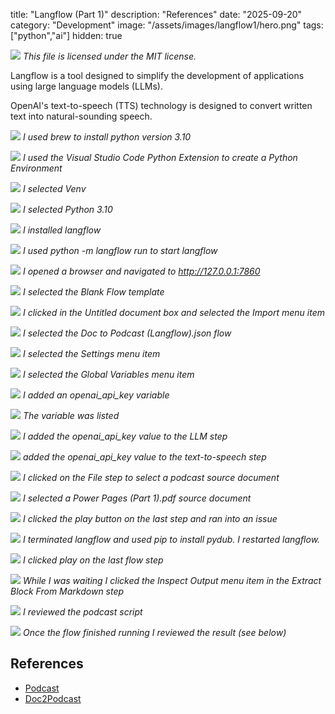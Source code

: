 title: "Langflow (Part 1)"
description: "References"
date: "2025-09-20"
category: "Development"
image: "/assets/images/langflow1/hero.png"
tags: ["python","ai"]
hidden: true

![](/assets/images/langflow1/85702467-200x200.png)
*This file is licensed under the MIT license.*


Langflow is a tool designed to simplify the development of applications using large language models (LLMs).

OpenAI's text-to-speech (TTS) technology is designed to convert written text into natural-sounding speech.

![](/assets/images/langflow1/screenshot-2024-10-30-at-5.00.32pm-1836x1475.png)
*I used brew to install python version 3.10*

![](/assets/images/langflow1/screenshot-2024-10-30-at-5.02.16pm-1836x399.png)
*I used the Visual Studio Code Python Extension to create a Python Environment*

![](/assets/images/langflow1/screenshot-2024-10-30-at-5.02.27pm-1836x446.png)
*I selected Venv*

![](/assets/images/langflow1/screenshot-2024-10-30-at-5.05.23pm-1836x475.png)
*I selected Python 3.10*

![](/assets/images/langflow1/screenshot-2024-10-30-at-5.06.26pm-1836x657.png)
*I installed langflow*

![](/assets/images/langflow1/screenshot-2024-10-30-at-5.10.24pm-1836x567.png)
*I used python -m langflow run to start langflow*

![](/assets/images/langflow1/screenshot-2024-10-30-at-5.10.44pm-1836x1053.png)
*I opened a browser and navigated to http://127.0.0.1:7860*

![](/assets/images/langflow1/screenshot-2024-10-30-at-5.10.55pm-1836x1062.png)
*I selected the Blank Flow template*

![](/assets/images/langflow1/screenshot-2024-10-30-at-5.11.17pm-1836x1062.png)
*I clicked in the Untitled document box and selected the Import menu item*

![](/assets/images/langflow1/screenshot-2024-10-30-at-5.11.36pm-1836x1059.png)
*I selected the Doc to Podcast (Langflow).json flow*

![](/assets/images/langflow1/screenshot-2024-10-30-at-5.16.40pm-1836x425.png)
*I selected the Settings menu item*

![](/assets/images/langflow1/screenshot-2024-10-30-at-5.16.51pm-1836x664.png)
*I selected the Global Variables menu item*

![](/assets/images/langflow1/screenshot-2024-10-30-at-5.18.50pm-1836x1011.png)
*I added an openai_api_key variable*

![](/assets/images/langflow1/screenshot-2024-10-30-at-5.19.02pm-1836x1020.png)
*The variable was listed*

![](/assets/images/langflow1/screenshot-2024-10-30-at-5.19.31pm-1836x1019.png)
*I added the openai_api_key value to the LLM step*

![](/assets/images/langflow1/screenshot-2024-10-30-at-5.20.05pm-1836x1019.png)
*added the openai_api_key value to the text-to-speech step*

![](/assets/images/langflow1/screenshot-2024-10-30-at-5.23.58pm-1836x1017.png)
*I clicked on the File step to select a podcast source document*

![](/assets/images/langflow1/screenshot-2024-10-30-at-5.25.40pm-1836x1024.png)
*I selected a Power Pages (Part 1).pdf source document*

![](/assets/images/langflow1/screenshot-2024-10-30-at-5.26.47pm-1836x1032.png)
*I clicked the play button on the last step and ran into an issue*

![](/assets/images/langflow1/screenshot-2024-10-30-at-5.28.17pm-1836x574.png)
*I terminated langflow and used pip to install pydub. I restarted langflow.*

![](/assets/images/langflow1/screenshot-2024-10-30-at-5.28.49pm-1836x1013.png)
*I clicked play on the last flow step*

![](/assets/images/langflow1/screenshot-2024-10-30-at-6.15.08pm-1164x784.png)
*While I was waiting I clicked the Inspect Output menu item in the Extract Block From Markdown step*

![](/assets/images/langflow1/screenshot-2024-10-30-at-5.31.05pm-1836x1015.png)
*I reviewed the podcast script*

![](/assets/images/langflow1/screenshot-2024-10-30-at-5.53.41pm-1836x1212.png)
*Once the flow finished running I reviewed the result (see below)*


## References

- [Podcast](https://haddley.github.io/podcast/audio_customer_portal.mp3)
- [Doc2Podcast](https://github.com/misbahsy/Doc2Podcast)